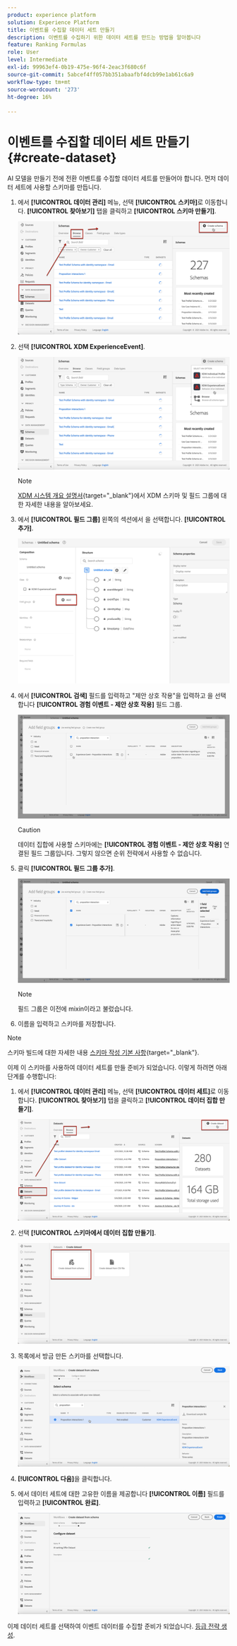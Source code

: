 ```yaml
---
product: experience platform
solution: Experience Platform
title: 이벤트를 수집할 데이터 세트 만들기
description: 이벤트를 수집하기 위한 데이터 세트를 만드는 방법을 알아봅니다
feature: Ranking Formulas
role: User
level: Intermediate
exl-id: 99963ef4-0b19-475e-96f4-2eac3f680c6f
source-git-commit: 5abcef4ff057bb351abaafbf4dcb99e1ab61c6a9
workflow-type: tm+mt
source-wordcount: '273'
ht-degree: 16%

---
```


# 이벤트를 수집할 데이터 세트 만들기 {#create-dataset}

AI 모델을 만들기 전에 전환 이벤트를 수집할 데이터 세트를 만들어야 합니다. 먼저 데이터 세트에 사용할 스키마를 만듭니다.

1. 에서 **[!UICONTROL 데이터 관리]** 메뉴, 선택 **[!UICONTROL 스키마]**&#x200B;로 이동합니다. **[!UICONTROL 찾아보기]** 탭을 클릭하고 **[!UICONTROL 스키마 만들기]**.

   ![](../assets/ai-ranking-create-schema.png)

1. 선택 **[!UICONTROL XDM ExperienceEvent]**.

   ![](../assets/ai-ranking-xdm-event.png)

   >[!NOTE]
   >
   >[XDM 시스템 개요 설명서](https://experienceleague.adobe.com/docs/experience-platform/xdm/home.html?lang=ko){target=&quot;_blank&quot;}에서 XDM 스키마 및 필드 그룹에 대한 자세한 내용을 알아보세요.

1. 에서 **[!UICONTROL 필드 그룹]** 왼쪽의 섹션에서 을 선택합니다. **[!UICONTROL 추가]**.

   ![](../assets/ai-ranking-fields-groups.png)

1. 에서 **[!UICONTROL 검색]** 필드를 입력하고 &quot;제안 상호 작용&quot;을 입력하고 을 선택합니다 **[!UICONTROL 경험 이벤트 - 제안 상호 작용]** 필드 그룹.

   ![](../assets/ai-ranking-proposition-interactions.png)

   >[!CAUTION]
   >
   >데이터 집합에 사용할 스키마에는 **[!UICONTROL 경험 이벤트 - 제안 상호 작용]** 연결된 필드 그룹입니다. 그렇지 않으면 순위 전략에서 사용할 수 없습니다.

1. 클릭 **[!UICONTROL 필드 그룹 추가]**.

   ![](../assets/ai-ranking-add-field-group.png)

   >[!NOTE]
   >필드 그룹은 이전에 mixin이라고 불렀습니다.

1. 이름을 입력하고 스키마를 저장합니다.

>[!NOTE]
>
>스키마 빌드에 대한 자세한 내용 [스키마 작성 기본 사항](https://experienceleague.adobe.com/docs/experience-platform/xdm/schema/composition.html?lang=en#understanding-schemas){target=&quot;_blank&quot;}.

이제 이 스키마를 사용하여 데이터 세트를 만들 준비가 되었습니다. 이렇게 하려면 아래 단계를 수행합니다:

1. 에서 **[!UICONTROL 데이터 관리]** 메뉴, 선택 **[!UICONTROL 데이터 세트]**&#x200B;로 이동합니다. **[!UICONTROL 찾아보기]** 탭을 클릭하고 **[!UICONTROL 데이터 집합 만들기]**.

   ![](../assets/ai-ranking-create-dataset.png)

1. 선택 **[!UICONTROL 스키마에서 데이터 집합 만들기]**.

   ![](../assets/ai-ranking-create-dataset-from-schema.png)

1. 목록에서 방금 만든 스키마를 선택합니다.

   ![](../assets/ai-ranking-dataset-select-schema.png)

1. **[!UICONTROL 다음]**&#x200B;을 클릭합니다.

1. 에서 데이터 세트에 대한 고유한 이름을 제공합니다 **[!UICONTROL 이름]** 필드를 입력하고 **[!UICONTROL 완료]**.

   ![](../assets/ai-ranking-dataset-name.png)

이제 데이터 세트를 선택하여 이벤트 데이터를 수집할 준비가 되었습니다. [등급 전략 생성](#create-ranking-strategy).
